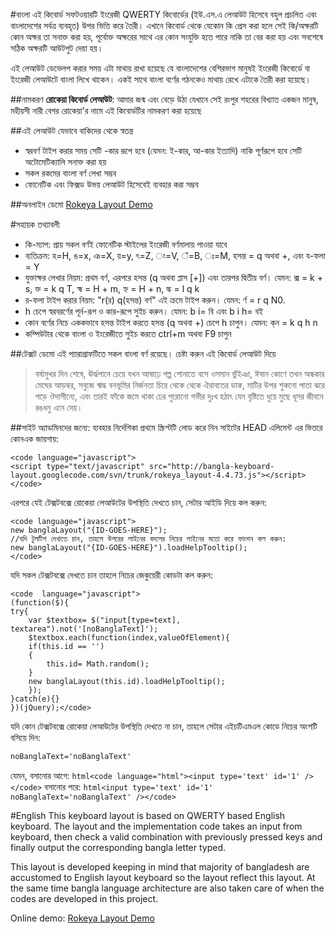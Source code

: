 #বাংলা
এই কিবোর্ড সফটওয়ারটি ইংরেজী QWERTY কিবোর্ডের (ইউ.এস.এ লেআউট হিসেবে বহুল প্রচলিত এবং বাংলাদেশের সর্বত্র ব্যবহৃত) উপর ভিত্তি করে তৈরী। এখানে কিবোর্ড থেকে যেকোন কি প্রেস করা হলে সেই কি/অক্ষরটি কোন অক্ষর তা সনাক্ত করা হয়, পূর্বোক্ত অক্ষরের সাথে এর কোন সংযুক্তি হতে পারে নাকি তা বের করা হয় এবং সবশেষে সঠিক অক্ষরটি আউটপুট দেয়া হয়।

এই লেআউট ডেভেলপ করার সময় এটা মাথায় রাখা হয়েছে যে বাংলাদেশের বেশিরভাগ মানুষই ইংরেজী কিবোর্ডে বা ইংরেজী লেআউটে বাংলা লিখে থাকেন। একই সাথে বাংলা বর্ণের গঠনকেও মাথায় রেখে এটাকে তৈরী করা হয়েছে।

##নামকরণ
**রোকেয়া কিবোর্ড লেআউট**: আমার জন্ম এবং বেড়ে উঠা যেখানে সেই রংপুর শহরের বিখ্যাত একজন মানুষ, মহীয়সী নারী বেগর রোকেয়া'র নামে এই কিবোর্ডটির নামকরণ করা হয়েছে

##এই লেআউট যেভাবে বাকিদের থেকে স্বতন্ত্র
 * স্বরবর্ণ টাইপ করার সময় সেটি -কার রূপে হবে (যেমন: ই-কার, আ-কার ইত্যাদি) নাকি পূর্ণরূপে হবে সেটি অটোমেটিক্যালি সনাক্ত করা হয়
 * সকল রকমের বাংলা বর্ণ লেখা সম্ভব
 * ফোনেটিক এবং ফিক্সড উভয় লেআউট হিসেবেই ব্যবহার করা সম্ভব

##অনলাইন ডেমো
[Rokeya Layout Demo](http://seoul.freehostia.com/)

#সহায়ক তথ্যাবলী
  * কি-ম্যাপ: প্রায় সকল বর্ণই ফোনেটিক স্টাইলের ইংরেজী বর্ণমালায় পাওয়া যাবে
  * ব্যতিক্রম: হ=H, ঙ=x, ঞ=X, য়=y, ৎ=Z, ং=V, ঁ=B, ঃ=M, হসন্ত = q অথবা +, এবং য-ফলা = Y
  * যুক্তাক্ষর লেখার নিয়ম: প্রথম বর্ণ, এরপরে হসন্ত (q অথবা প্লাস [+]) এবং তারপর দ্বিতীয় বর্ণ। যেমন: ক্স = k + s, ক্ত = k q T, হ্ম = H + m, হ্ন = H + n, ল্ক = l q k
  * র-ফলা টাইপ করার নিয়ম: "r(র) q(হসন্ত) বর্ণ" এই ক্রমে টাইপ করুন। যেমন: র্ণ = r q N0.
  * h চেপে স্বরবরর্ণের পূর্ন-রূপ ও কার-রূপে সুইচ করুন। যেমন: b i= বি এবং b i h= বই
  * কোন বর্ণের নিচে এককভাবে হসন্ত টাইপ করতে হসন্ত (q অথবা +) চেপে h চাপুন। যেমন: ক্‌ন = k q h n
  * কম্পিউটার থেকে বাংলা ও ইংরেজীতে সুইচ করতে ctrl+m অথবা F9 চাপুন
  

##টেক্সট ডেমো
এই প্যারাগ্রাফটিতে সকল বাংলা বর্ণ রয়েছে। চেষ্টা করুন এই কিবোর্ড লেআউট দিয়ে
> বর্ষামুখর দিন শেষে, ঊর্দ্ধপানে চেয়ে যখন আষাঢ়ে গল্প শোনাতে বসে ওসমান ভুঁইঞা, ঈষান কোণে তখন অন্ধকার মেঘের আড়ম্বর, সবুজে ঋদ্ধ বনভূমির নির্জনতা চিরে থেকে থেকে ঐরাবতের ডাক, মাটির উপর শুকনো পাতা ঝরে পড়ে ঔদাসীন্যে, এবং তারই ফাঁকে জমে থাকা ঢের পুরোনো গভীর দুঃখ হঠাৎ যেন বৃষ্টিতে ধুয়ে মুছে ধূসর জীবনে রঙধনু এনে দেয়। 


##সাইট অ্যাডমিনদের জন্যে: ব্যবহার নির্দেশিকা
প্রথমে স্ক্রিপ্টটি লোড করে নিন সাইটের HEAD এলিমেন্ট এর ভিতরে কোনএক জায়গায়:
```javascritpt
<code language="javascript">
<script type="text/javascript" src="http://bangla-keyboard-layout.googlecode.com/svn/trunk/rokeya_layout-4.4.73.js"></script>
</code>
```
এরপরে যেই টেক্সটবক্সে রোকেয়া লেআউটের উপস্থিতি দেখতে চান, সেটার আইডি দিয়ে কল করুন:
```javascritpt
<code language="javascript">
new banglaLayout("{ID-GOES-HERE}");
//যদি টুলটিপ দেখাতে চান, তাহলে উপরের লাইনের বদলের নিচের লাইনের মতো করে ফাংশন কল করুন:
new banglaLayout("{ID-GOES-HERE}").loadHelpTooltip();
</code>
```
যদি সকল টেক্সটবক্সে দেখতে চান তাহলে নিচের জেকুয়েরী কোডটা কল করুন:
```javascritpt
<code  language="javascript">
(function($){
try{
	var $textbox= $("input[type=text], textarea").not('[noBanglaText]');
	$textbox.each(function(index,valueOfElement){
	if(this.id == '')
	{
		this.id= Math.random();
	}
	new banglaLayout(this.id).loadHelpTooltip();
	});	
}catch(e){}
})(jQuery);</code>
```
যদি কোন টেক্সটবক্সে রোকেয়া লেআউটের উপস্থিতি দেখতে না চান, তাহলে সেটার এইচটিএমএল কোডে নিচের অংশটি বসিয়ে দিন:
```html
noBanglaText='noBanglaText'
```

যেমন, 
বসানোর আগে: ```html<code language="html"><input type='text' id='1' /></code>```
বসানোর পরে: ```html<input type='text' id='1' noBanglaText='noBanglaText' /></code>```

#English
This keyboard layout is based on QWERTY based English keyboard. The layout and the implementation code takes an input from keyboard, then check a valid combination with previously pressed keys and finally output the corresponding bangla letter typed.

This layout is developed keeping in mind that majority of bangladesh are accustomed to English layout keyboard so the layout reflect this layout. At the same time bangla language architecture are also taken care of when the codes are developed in this project.

Online demo: [Rokeya Layout Demo](http://seoul.freehostia.com/)
